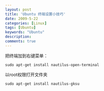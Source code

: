 ```yaml
---
layout: post
title: 'Ubuntu 终端设置小技巧'
date: 2009-5-22
categories: [Linux]
tags: [Ubuntu]
keywords: "Ubuntu"
description: 
comments: true
---
```


把终端加到右键菜单：

```
sudo apt-get install nautilus-open-terminal
```

以root权限打开文件夹

```
sudo apt-get install nautilus-gksu
```